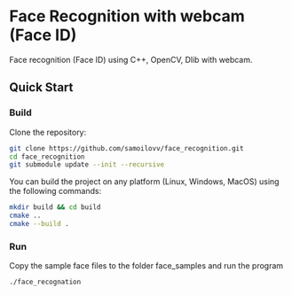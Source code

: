 # Face Recognition with webcam (Face ID)
Face recognition (Face ID) using С++, OpenCV, Dlib with webcam. 

## Quick Start

### Build

Clone the repository:

```bash
git clone https://github.com/samoilovv/face_recognition.git
cd face_recognition
git submodule update --init --recursive
``` 

You can build the project on any platform (Linux, Windows, MacOS) using the following commands:

```bash
mkdir build && cd build
cmake ..
cmake --build .
```

### Run

Copy the sample face files to the folder face_samples and run the program
```bash
./face_recognation
```

